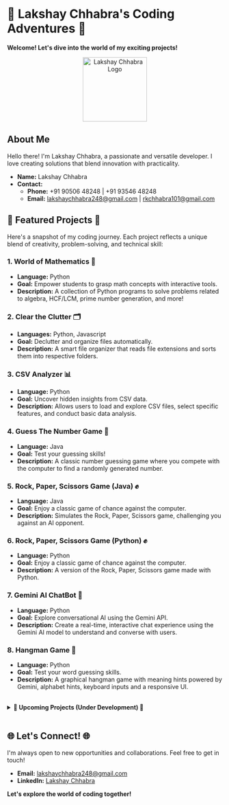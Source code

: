 # 🚀 Lakshay Chhabra's Coding Adventures 🚀

**Welcome! Let's dive into the world of my exciting projects!**

<p align="center">
  <img src="https://placehold.co/200x200/473C8B/fff?text=LC" alt="Lakshay Chhabra Logo" width="150">
</p>

## About Me

Hello there! I'm Lakshay Chhabra, a passionate and versatile developer. I love creating solutions that blend innovation with practicality.

- **Name:** Lakshay Chhabra
- **Contact:**
    - **Phone:** +91 90506 48248 | +91 93546 48248
    - **Email:** [lakshaychhabra248@gmail.com](mailto:lakshaychhabra248@gmail.com) | [rkchhabra101@gmail.com](mailto:rkchhabra101@gmail.com)

## 🌟 Featured Projects 🌟

Here's a snapshot of my coding journey. Each project reflects a unique blend of creativity, problem-solving, and technical skill:

### 1. World of Mathematics 🧮
-   **Language:** Python
-   **Goal:** Empower students to grasp math concepts with interactive tools.
-   **Description:** A collection of Python programs to solve problems related to algebra, HCF/LCM, prime number generation, and more!

### 2. Clear the Clutter 🗂️
-   **Languages:** Python, Javascript
-   **Goal:**  Declutter and organize files automatically.
-   **Description:** A smart file organizer that reads file extensions and sorts them into respective folders.

### 3. CSV Analyzer 📊
-  **Language:** Python
-   **Goal:**  Uncover hidden insights from CSV data.
-  **Description:** Allows users to load and explore CSV files, select specific features, and conduct basic data analysis.

### 4. Guess The Number Game 🧠
-   **Language:** Java
-   **Goal:** Test your guessing skills!
-   **Description:** A classic number guessing game where you compete with the computer to find a randomly generated number.

### 5. Rock, Paper, Scissors Game (Java) ✊
-   **Language:** Java
-   **Goal:** Enjoy a classic game of chance against the computer.
-   **Description:** Simulates the Rock, Paper, Scissors game, challenging you against an AI opponent.

### 6. Rock, Paper, Scissors Game (Python) ✊
-  **Language:** Python
-  **Goal:** Enjoy a classic game of chance against the computer.
-  **Description:** A version of the Rock, Paper, Scissors game made with Python.

### 7. Gemini AI ChatBot 💬
-   **Language:** Python
-   **Goal:**  Explore conversational AI using the Gemini API.
-   **Description:** Create a real-time, interactive chat experience using the Gemini AI model to understand and converse with users.

### 8. Hangman Game 🎯
-   **Language:** Python
-   **Goal:** Test your word guessing skills.
-   **Description:** A graphical hangman game with meaning hints powered by Gemini, alphabet hints, keyboard inputs and a responsive UI.

<br>
<details>
<summary><b> 🚀 Upcoming Projects (Under Development) 🚧 </b></summary>

### 9. Sonic Bridge 🔈
-   **Description:** An Android app designed to synchronize audio across multiple devices in real-time using advanced technologies.
-   **Languages:** Kotlin, C/C++
-   **Status:** Under Development

### 10. TapID 💳
-  **Description:** A modern system for schools using NFC cards for student IDs, payments, attendance, geofencing, and emergency location tracking. It includes Android app, website, and server-side components.
-  **Languages:** Kotlin, Javascript, Java
-  **Status:** Under Development
</details>
<br>

## 🌐 Let's Connect! 🌐

I'm always open to new opportunities and collaborations. Feel free to get in touch!

-   **Email:** [lakshaychhabra248@gmail.com](mailto:lakshaychhabra248@gmail.com)
-   **LinkedIn:** [Lakshay Chhabra](https://www.linkedin.com/in/lakshay-chhabra-941b08235/)

**Let's explore the world of coding together!**
